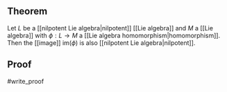 ## Theorem
Let $L$ be a [[nilpotent Lie algebra|nilpotent]] [[Lie algebra]] and $M$ a [[Lie algebra]] with $\phi: L\to M$ a [[Lie algebra homomorphism|homomorphism]]. Then the [[image]] $\text{im}(\phi)$ is also [[nilpotent Lie algebra|nilpotent]].
## Proof
#write_proof 